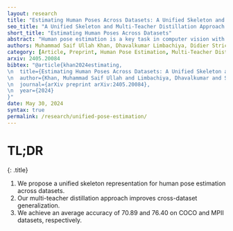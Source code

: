 ```yaml
---
layout: research
title: "Estimating Human Poses Across Datasets: A Unified Skeleton and Multi-Teacher Distillation Approach"
seo_title: "A Unified Skeleton and Multi-Teacher Distillation Approach for Estimating Human Poses Across Datasets"
short_title: "Estimating Human Poses Across Datasets"
abstract: "Human pose estimation is a key task in computer vision with various applications such as activity recognition and interactive systems. However, the lack of consistency in the annotated skeletons across different datasets poses challenges in developing universally applicable models. To address this challenge, we propose a novel approach integrating multi-teacher knowledge distillation with a unified skeleton representation. Our networks are jointly trained on the COCO and MPII datasets, containing 17 and 16 keypoints, respectively. We demonstrate enhanced adaptability by predicting an extended set of 21 keypoints, 4 (COCO) and 5 (MPII) more than original annotations, improving cross-dataset generalization. Our joint models achieved an average accuracy of 70.89 and 76.40, compared to 53.79 and 55.78 when trained on a single dataset and evaluated on both. Moreover, we also evaluate all 21 predicted points by our two models by reporting an AP of 66.84 and 72.75 on the Halpe dataset. This highlights the potential of our technique to address one of the most pressing challenges in pose estimation research and application - the inconsistency in skeletal annotations."
authors: Muhammad Saif Ullah Khan, Dhavalkumar Limbachiya, Didier Stricker, Muhammad Zeshan Afzal
category: [Article, Preprint, Human Pose Estimation, Multi-Teacher Distillation, Unified Skeleton]
arxiv: 2405.20084
bibtex: "@article{khan2024estimating,
\n  title={Estimating Human Poses Across Datasets: A Unified Skeleton and Multi-Teacher Distillation Approach},
\n  author={Khan, Muhammad Saif Ullah and Limbachiya, Dhavalkumar and Stricker, Didier and Afzal, Muhammad Zeshan},
\n  journal={arXiv preprint arXiv:2405.20084},
\n  year={2024}
}"
date: May 30, 2024
syntax: true
permalink: /research/unified-pose-estimation/
---
```


<!-- TL;DR -->
# TL;DR
{: .title}

1. We propose a unified skeleton representation for human pose estimation across datasets.
2. Our multi-teacher distillation approach improves cross-dataset generalization.
3. We achieve an average accuracy of 70.89 and 76.40 on COCO and MPII datasets, respectively.
